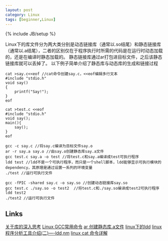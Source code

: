 ```yaml
---
layout: post
category: Linux
tags: [beginner,Linux]
---
```

{% include JB/setup %}

Linux下的库文件分为两大类分别是动态链接库（通常以.so结尾）和静态链接库（通常以.a结尾），二者的区别仅在于程序执行时所需的代码是在运行时动态加载的，还是在编译时静态加载的。
静态链接库通过ar打包进目标文件，之后该静态链接库就可以丢掉了。
以下例子简单介绍了静态库与动态库的生成和链接过程

    cat >say.c<<eof //cat命令创建say.c，<<eof编辑多行文本
    #include "stdio.h" 
    void say() 
    { 
        printf("Say!"); 
    } 
    eof 
    
    cat >test.c <<eof 
    #include "stdio.h" 
    void say(); 
    main(){ 
        say(); 
    } 
    eof 
    
    gcc -c say.c //将say.c编译为目标文件say.o
    ar -r say.a say.o //由say.o创建静态库say.a文件
    gcc test.c say.a -o test //将test.c和say.a编译成test可执行程序
    ldd test //ldd不是一个可执行程序，而只是一个shell脚本，ldd能够显示可执行模块的dependency，其原理是通过设置一系列的环境变量
    ./test //运行可执行文件
    
    gcc -fPIC -shared say.c -o say.so //创建动态链接库say.so
    gcc test.c ./say.so -o test2  //将test.c和./say.so编译成test2可执行程序
    ldd test2 
    ./test2 //运行可执行文件
    
## Links
[关于库的深入思考](http://www.linuxsir.org/bbs/thread269631.html)
[Linux GCC常用命令](http://www.cnblogs.com/ggjucheng/archive/2011/12/14/2287738.html)
[ar 创建静态库.a文件](http://codingstandards.iteye.com/blog/1142358)
[linux下的ldd](http://blog.csdn.net/chinalinuxzend/article/details/2887981)
[linux程序分析工具介绍(二)—-ldd,nm](http://www.wuzesheng.com/?p=1595)
[linux cat 命令详解](http://www.9usb.net/200902/linux-cat.html)
